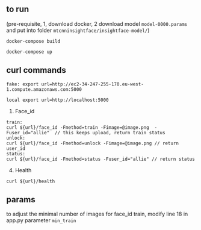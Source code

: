 ## to run

(pre-requisite, 1, download docker, 2 download model ```model-0000.params``` and put into folder ```mtcnninsightface/insightface-model/```)

```build docker image
docker-compose build
```

```run docker image
docker-compose up
```


## curl commands


```fake
fake: export url=http://ec2-34-247-255-170.eu-west-1.compute.amazonaws.com:5000
```

```local
local export url=http://localhost:5000
```



1. Face_id
```
train:
curl ${url}/face_id -Fmethod=train -Fimage=@image.png  -Fuser_id="allie"  // this keeps upload, return train status
unlock:
curl ${url}/face_id -Fmethod=unlock -Fimage=@image.png // return user_id
status:
curl ${url}/face_id -Fmethod=status -Fuser_id="allie" // return status
```


<!-- 2. Virtual Background
```
curl ${url}/virtual_background -Fimage=@image.png  -Fbackground=@background.png // return virtual background image
curl ${url}/virtual_background -Fimage=@image.png  -Fbackground=@background.png > output.png   // to save the returned image
```


3. Cloth Parsing
```
curl ${url}/close_parsing -Fimage=@image.png   // return virtual background image
```
 -->

4. Health
```
curl ${url}/health
```


## params
to adjust the minimal number of images for face_id train, modify line 18 in app.py parameter ```min_train```